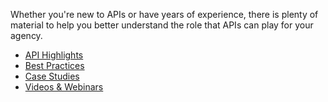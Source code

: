 Whether you're new to APIs or have years of experience, there is plenty of material to help you better understand the role that APIs can play for your agency.  

 * [API Highlights](http://18f.github.io/API-All-the-X/pages/api_highlights.html)
 * [Best Practices](http://18f.github.io/API-All-the-X/pages/best_practices.html)
 * [Case Studies](http://18f.github.io/API-All-the-X/pages/case_study_lists.html)
 * [Videos & Webinars](http://18f.github.io/API-All-the-X/pages/videos_and_webinars.html)
